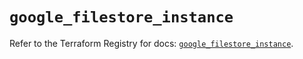 # `google_filestore_instance`

Refer to the Terraform Registry for docs: [`google_filestore_instance`](https://registry.terraform.io/providers/hashicorp/google-beta/6.8.0/docs/resources/google_filestore_instance).
